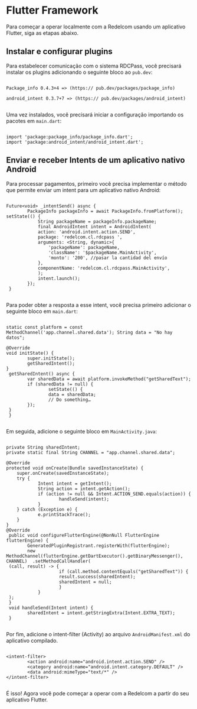 # Flutter Framework 

Para começar a operar localmente com a Redelcom usando um aplicativo Flutter, siga as etapas abaixo. 

## Instalar e configurar plugins 

Para estabelecer comunicação com o sistema RDCPass, você precisará instalar os plugins adicionando o seguinte bloco ao `pub.dev`:

```flutter

Package_info 0.4.3+4 => (https:// pub.dev/packages/package_info)

android_intent 0.3.7+7 => (https:// pub.dev/packages/android_intent)
 
```

Uma vez instalados, você precisará iniciar a configuração importando os pacotes em `main.dart`:


```flutter

import 'package:package_info/package_info.dart'; 
import 'package:android_intent/android_intent.dart';  

```

## Enviar e receber Intents de um aplicativo nativo Android 

Para processar pagamentos, primeiro você precisa implementar o método que permite enviar um intent para um aplicativo nativo Android:


```flutter

Future<void> _intentSend() async { 
 		PackageInfo packageInfo = await PackageInfo.fromPlatform();  setState(() { 
 			String packageName = packageInfo.packageName; 
 			final AndroidIntent intent = AndroidIntent( 
 			action: 'android.intent.action.SEND', 
 			package: 'redelcom.cl.rdcpass ', 
 			arguments: <String, dynamic>{ 
 				'packageName': packageName, 
 				'className': '$packageName.MainActivity', 
 				'monto': '200', //pasar la cantidad del envío 
 			}, 
 			componentName: 'redelcom.cl.rdcpass.MainActivity', 
 			); 
 			intent.launch(); 
 		}); 
 }
 
```

Para poder obter a resposta a esse intent, você precisa primeiro adicionar o seguinte bloco em `main.dart`:


```flutter

static const platform = const MethodChannel('app.channel.shared.data'); String data = "No hay datos"; 

@Override 
void initState() { 
 		super.initState(); 
 		getSharedIntent(); 
} 
 getSharedIntent() async { 
 		var sharedData = await platform.invokeMethod("getSharedText"); 
 		if (sharedData != null) { 
 				setState(() { 
 				data = sharedData; 
				// Do something… 
 		}); 
 } 
 } 
 
```

Em seguida, adicione o seguinte bloco em `MainActivity.java`:


```flutter

private String sharedIntent; 
private static final String CHANNEL = "app.channel.shared.data"; 

@Override 
protected void onCreate(Bundle savedInstanceState) { 
 	super.onCreate(savedInstanceState); 
 	try { 
 			Intent intent = getIntent(); 
 			String action = intent.getAction(); 
 			if (action != null && Intent.ACTION_SEND.equals(action)) {  
					handleSend(intent); 
 			} 
 	} catch (Exception e) { 
 			e.printStackTrace(); 
 	} 
}
@Override 
 public void configureFlutterEngine(@NonNull FlutterEngine flutterEngine) {  
		GeneratedPluginRegistrant.registerWith(flutterEngine); 
 		new MethodChannel(flutterEngine.getDartExecutor().getBinaryMessenger(), CHANNEL)  .setMethodCallHandler( 
 (call, result) -> { 
 					if (call.method.contentEquals("getSharedText")) { 
 					result.success(sharedIntent); 
 					sharedIntent = null; 
 					} 
 			} 
 ); 
 } 
 void handleSend(Intent intent) { 
 		sharedIntent = intent.getStringExtra(Intent.EXTRA_TEXT); 
 } 


```

Por fim, adicione o intent-filter (Activity) ao arquivo `AndroidManifest.xml` do aplicativo compilado.


```flutter

<intent-filter> 
 		<action android:name="android.intent.action.SEND" /> 
 		<category android:name="android.intent.category.DEFAULT" /> 
 		<data android:mimeType="text/*" /> 
</intent-filter>
 
```

É isso! Agora você pode começar a operar com a Redelcom a partir do seu aplicativo Flutter. 
